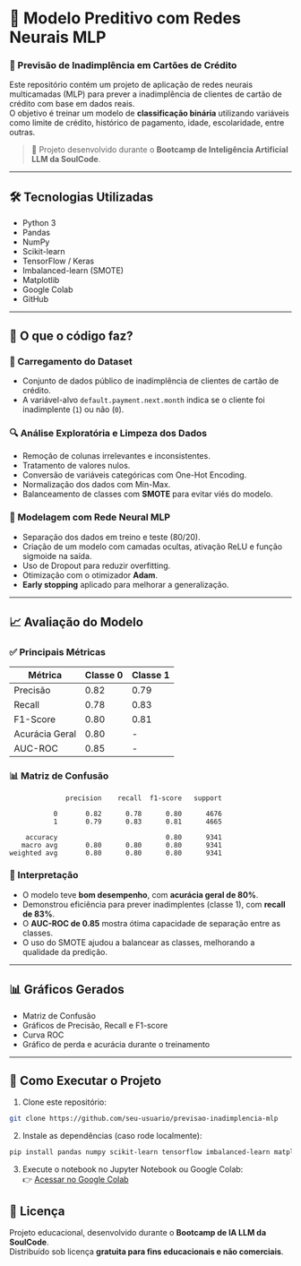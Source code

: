 # 🚢 Modelo Preditivo com Redes Neurais MLP  
### 🎯 Previsão de Inadimplência em Cartões de Crédito

Este repositório contém um projeto de aplicação de redes neurais multicamadas (MLP) para prever a inadimplência de clientes de cartão de crédito com base em dados reais.  
O objetivo é treinar um modelo de **classificação binária** utilizando variáveis como limite de crédito, histórico de pagamento, idade, escolaridade, entre outras.

> 📌 Projeto desenvolvido durante o **Bootcamp de Inteligência Artificial LLM da SoulCode**.

---

## 🛠 Tecnologias Utilizadas

- Python 3  
- Pandas  
- NumPy  
- Scikit-learn  
- TensorFlow / Keras  
- Imbalanced-learn (SMOTE)  
- Matplotlib  
- Google Colab  
- GitHub  

---

## 🧠 O que o código faz?

### 📂 Carregamento do Dataset

- Conjunto de dados público de inadimplência de clientes de cartão de crédito.
- A variável-alvo `default.payment.next.month` indica se o cliente foi inadimplente (`1`) ou não (`0`).

### 🔍 Análise Exploratória e Limpeza dos Dados

- Remoção de colunas irrelevantes e inconsistentes.  
- Tratamento de valores nulos.  
- Conversão de variáveis categóricas com One-Hot Encoding.  
- Normalização dos dados com Min-Max.  
- Balanceamento de classes com **SMOTE** para evitar viés do modelo.

### 🤖 Modelagem com Rede Neural MLP

- Separação dos dados em treino e teste (80/20).  
- Criação de um modelo com camadas ocultas, ativação ReLU e função sigmoide na saída.  
- Uso de Dropout para reduzir overfitting.  
- Otimização com o otimizador **Adam**.  
- **Early stopping** aplicado para melhorar a generalização.

---

## 📈 Avaliação do Modelo

### ✅ Principais Métricas

| Métrica        | Classe 0 | Classe 1 |
|----------------|----------|----------|
| Precisão       | 0.82     | 0.79     |
| Recall         | 0.78     | 0.83     |
| F1-Score       | 0.80     | 0.81     |
| Acurácia Geral | 0.80     | -        |
| AUC-ROC        | 0.85     | -        |

### 📊 Matriz de Confusão

```
              precision    recall  f1-score   support

           0       0.82      0.78      0.80      4676
           1       0.79      0.83      0.81      4665

    accuracy                           0.80      9341
   macro avg       0.80      0.80      0.80      9341
weighted avg       0.80      0.80      0.80      9341
```

### 📌 Interpretação

- O modelo teve **bom desempenho**, com **acurácia geral de 80%**.  
- Demonstrou eficiência para prever inadimplentes (classe 1), com **recall de 83%**.  
- O **AUC-ROC de 0.85** mostra ótima capacidade de separação entre as classes.  
- O uso do SMOTE ajudou a balancear as classes, melhorando a qualidade da predição.

---

## 📊 Gráficos Gerados

- Matriz de Confusão  
- Gráficos de Precisão, Recall e F1-score  
- Curva ROC  
- Gráfico de perda e acurácia durante o treinamento  

---

## 🚀 Como Executar o Projeto

1. Clone este repositório:

```bash
git clone https://github.com/seu-usuario/previsao-inadimplencia-mlp
```

2. Instale as dependências (caso rode localmente):

```bash
pip install pandas numpy scikit-learn tensorflow imbalanced-learn matplotlib seaborn
```

3. Execute o notebook no Jupyter Notebook ou Google Colab:  
👉 [Acessar no Google Colab](https://colab.research.google.com/drive/1HOd95xVDk5H7rBmd4bV_X1ZBoQyBMhM0?usp=sharing)


## 📜 Licença

Projeto educacional, desenvolvido durante o **Bootcamp de IA LLM da SoulCode**.  
Distribuído sob licença **gratuita para fins educacionais e não comerciais**.
